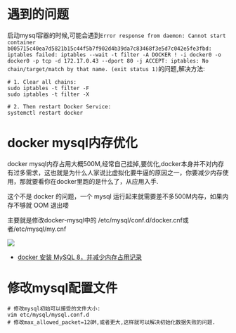 # 遇到的问题

启动mysql容器的时候,可能会遇到`Error response from daemon: Cannot start container b005715c40ea7d5821b15c44f5b7f902d4b39da7c83468f3e5d7c042e5fe3fbd: iptables failed: iptables --wait -t filter -A DOCKER ! -i docker0 -o docker0 -p tcp -d 172.17.0.43 --dport 80 -j ACCEPT: iptables: No chain/target/match by that name.
 (exit status 1)`的问题,解决方法:

```shell script
# 1. Clear all chains:
sudo iptables -t filter -F
sudo iptables -t filter -X

# 2. Then restart Docker Service:
systemctl restart docker
```

# docker mysql内存优化

docker mysql内存占用大概500M,经常自己挂掉,要优化,docker本身并不对内存有过多需求，这也就是为什么人家说比虚拟化要牛逼的原因之一，你要减少内存使用，那就要看你在docker里跑的是什么了，从应用入手.

这个不是 docker 的问题，一个 mysql 运行起来就需要差不多500M内存，如果内存不够就 OOM 退出喽

主要就是修改docker-mysql中的 /etc/mysql/conf.d/docker.cnf或者/etc/mysql/my.cnf

![](../pics/docker-mysql内存优化-更改配置文件.png)

- [docker 安装 MySQL 8，并减少内存占用记录](https://www.bbsmax.com/A/xl56bo415r/)

# 修改mysql配置文件

```shell script
# 修改mysql初始可以接受的文件大小:
vim etc/mysql/mysql.conf.d
# 修改max_allowed_packet=128M,或者更大,这样就可以解决初始化数据失败的问题.
```
